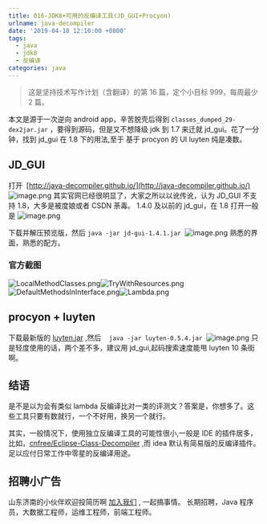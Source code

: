 ```yaml
---
title: 016-JDK8+可用的反编译工具(JD_GUI+Procyon)
urlname: java-decompiler
date: '2019-04-18 12:10:00 +0800'
tags:
  - java
  - jdk8
  - 反编译
categories: java
---
```


> 这是坚持技术写作计划（含翻译）的第 16 篇，定个小目标 999，每周最少 2 篇。

本文是源于一次逆向 android app，辛苦脱壳后得到 `classes_dumped_29-dex2jar.jar` ，要得到源码，但是又不想降级 jdk 到 1.7 来迁就 jd_gui。花了一分钟，找到 jd_gui 在 1.8 下的用法,至于 基于 procyon 的 UI luyten 纯是凑数。

<!-- more -->

## JD_GUI

打开  [http://java-decompiler.github.io/](http://java-decompiler.github.io/)
![image.png](https://cdn.nlark.com/yuque/0/2019/png/226273/1555556972336-dbd69397-f0ee-454a-b39c-779eca71dd63.png#align=left&display=inline&height=678&originHeight=678&originWidth=1219&size=90920&status=done&width=1219)
其实官网已经很明显了，大家之所以以讹传讹，认为 JD_GUI 不支持 1.8，大多是被度娘或者 CSDN 荼毒。
1.4.0 及以前的 jd_gui，在 1.8 打开一般是
![image.png](https://cdn.nlark.com/yuque/0/2019/png/226273/1555557122787-0a3fac4f-3f1f-4da0-a48c-d7547ab217fa.png#align=left&display=inline&height=151&originHeight=151&originWidth=357&size=5587&status=done&width=357)

下载并解压预览版，然后 `java -jar jd-gui-1.4.1.jar` 
![image.png](https://cdn.nlark.com/yuque/0/2019/png/226273/1555557322830-cb8915d1-e7bd-4e98-921c-ede3571d0a02.png#align=left&display=inline&height=505&originHeight=505&originWidth=1094&size=76642&status=done&width=1094)
熟悉的界面，熟悉的配方。

### 官方截图

![LocalMethodClasses.png](https://cdn.nlark.com/yuque/0/2019/png/226273/1555557366601-a7591bd1-09c5-4287-833c-fc0324d02ee4.png#align=left&display=inline&height=425&originHeight=665&originWidth=1168&size=88222&status=done&width=746)![TryWithResources.png](https://cdn.nlark.com/yuque/0/2019/png/226273/1555557367229-70fe5c9d-b2be-421a-83df-0d90e890899c.png#align=left&display=inline&height=426&originHeight=665&originWidth=1165&size=96487&status=done&width=746)![DefaultMethodsInInterface.png](https://cdn.nlark.com/yuque/0/2019/png/226273/1555557367292-f0ef5b46-5a2f-4576-9182-203baae7a0ff.png#align=left&display=inline&height=426&originHeight=665&originWidth=1165&size=88222&status=done&width=746)![Lambda.png](https://cdn.nlark.com/yuque/0/2019/png/226273/1555557367324-1e872a6b-a4e2-4ce7-a852-305362ae113f.png#align=left&display=inline&height=426&originHeight=665&originWidth=1165&size=82190&status=done&width=746)

## procyon + luyten

下载最新版的 [luyten.jar](https://github.com/deathmarine/Luyten/releases) ,然后    `java -jar luyten-0.5.4.jar` 
![image.png](https://cdn.nlark.com/yuque/0/2019/png/226273/1555557560115-d10ea3a0-3d78-46e7-a6ab-13047ae1f347.png#align=left&display=inline&height=516&originHeight=516&originWidth=942&size=68141&status=done&width=942)
只是轻度使用的话，两个差不多，建议用 jd_gui,起码搜索速度能甩 luyten 10 条街啊。

## 结语

是不是以为会有类似 lambda 反编译比对一类的评测文？答案是，你想多了。这些工具只要有数就行，一个不好用，换另一个就行。

其实，一般情况下，使用独立反编译工具的可能性很小,一般是 IDE 的插件居多，比如，[cnfree/Eclipse-Class-Decompiler](https://github.com/cnfree/Eclipse-Class-Decompiler) ,而 idea 默认有简易版的反编译插件。足以应付日常工作中零星的反编译用途。

## 招聘小广告

山东济南的小伙伴欢迎投简历啊 [加入我们](https://www.shunnengnet.com/index.php/Home/Contact/join.html) , 一起搞事情。
长期招聘，Java 程序员，大数据工程师，运维工程师，前端工程师。
